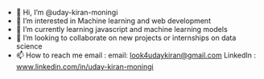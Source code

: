 - 👋 Hi, I’m @uday-kiran-moningi
- 👀 I’m interested in Machine learning and web development
- 🌱 I’m currently learning javascript and machine learning models
- 💞️ I’m looking to collaborate on new projects or internships on data science 
- 📫 How to reach me email : email: look4udaykiran@gmail.com
                             LinkedIn : www.linkedin.com/in/uday-kiran-moningi
                             
<!---
uday-kiran-moningi/uday-kiran-moningi is a ✨ special ✨ repository because its `README.md` (this file) appears on your GitHub profile.
You can click the Preview link to take a look at your changes.
--->
